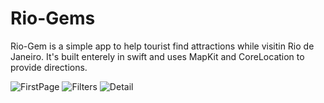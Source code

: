 # Rio-Gems

Rio-Gem is a simple app to help tourist find attractions while visitin Rio de Janeiro. It's built enterely in swift and uses MapKit and CoreLocation to provide directions.

![FirstPage](https://cloud.githubusercontent.com/assets/16119563/15132426/f6291a2a-162f-11e6-8840-a54a7b890670.png)
![Filters](https://cloud.githubusercontent.com/assets/16119563/15132427/f62a53ea-162f-11e6-8206-f0f9df4ce103.png)
![Detail](https://cloud.githubusercontent.com/assets/16119563/15132429/f62cc01c-162f-11e6-9067-5e98c3195a8d.png)
